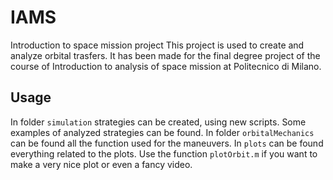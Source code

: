 # IAMS
Introduction to space mission project
This project is used to create and analyze orbital trasfers.
It has been made for the final degree project of the course of Introduction to analysis of space mission at Politecnico di Milano.

## Usage
In folder `simulation` strategies can be created, using new scripts. Some examples of analyzed strategies can be found.
In folder `orbitalMechanics` can be found all the function used for the maneuvers.
In `plots` can be found everything related to the plots. Use the function `plotOrbit.m` if you want to make a very nice plot or even a fancy video.
